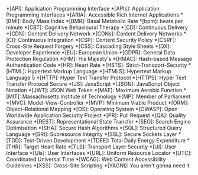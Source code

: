 *[API]: Application Programming Interface
*[APIs]: Application Programming Interfaces
*[ARIA]: Accessible Rich Internet Applications
*[BMI]: Body Mass Index
*[BMR]: Basal Metabolic Rate
*[bpm]: beats per minute
*[CBT]: Cognitive Behavioural Therapy
*[CD]: Continuous Delivery
*[CDN]: Content Delivery Network
*[CDNs]: Content Delivery Networks
*[CI]: Continuous Integration
*[CSP]: Content Security Policy
*[CSRF]: Cross-Site Request Forgery
*[CSS]: Cascading Style Sheets
*[DX]: Developer Experience
*[EU]: European Union
*[GDPR]: General Data Protection Regulation
*[HM]: His Majesty's
*[HMAC]: Hash-based Message Authentication Code
*[HR]: Heart Rate
*[HSTS]: Strict-Transport-Security
*[HTML]: Hypertext Markup Language
*[HTML5]: Hypertext Markup Language 5
*[HTTP]: Hyper Text Transfer Protocol
*[HTTPS]: Hyper Text Transfer Protocol Secure
*[JS]: JavaScript
*[JSON]: JavaScript Object Notation
*[JWT]: JSON Web Token
*[MAF]: Maximum Aerobic Function
*[MIT]: Massachusetts Institute of Technology
*[MP]: Member of Parliament
*[MVC]: Model-View-Controller
*[MVP]: Minimum Viable Product
*[ORM]: Object–Relational Mapping
*[OS]: Operating System
*[OWASP]: Open Worldwide Application Security Project
*[PR]: Pull Request
*[QA]: Quality Assurance
*[REST]: Representational State Transfer
*[SEO]: Search Engine Optimisation
*[SHA]: Secure Hash Algorithms
*[SQL]: Structured Query Language
*[SRI]: Subresource Integrity
*[SSL]: Secure Sockets Layer
*[TDD]: Test-Driven Development
*[TDEE]: Total Daily Energy Expenditure
*[THR]: Target Heart Rate
*[TLS]: Transport Layer Security
*[UI]: User Interface
*[UIs]: User Interfaces
*[URL]: Uniform Resource Locator
*[UTC]: Coordinated Universal Time
*[WCAG]: Web Content Accessibility Guidelines
*[XSS]: Cross-Site Scripting
*[YAGNI]: You aren't gonna need it